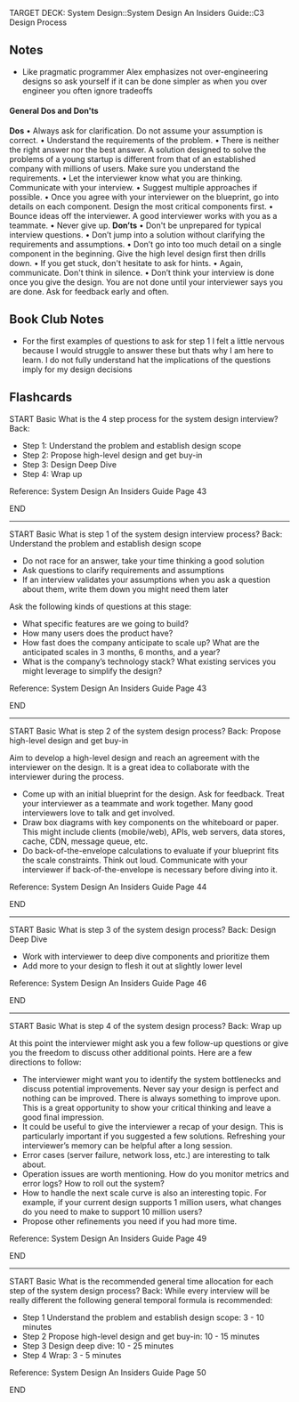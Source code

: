 TARGET DECK: System Design::System Design An Insiders Guide::C3 Design Process
## Notes
- Like pragmatic programmer Alex emphasizes not over-engineering designs so ask yourself if it can be done simpler as when you over engineer you often ignore tradeoffs

#### General Dos and Don'ts
**Dos**
• Always ask for clarification. Do not assume your assumption is correct.
• Understand the requirements of the problem.
• There is neither the right answer nor the best answer. A solution designed to solve the problems of a young startup is different from that of an established company with millions of users. Make sure you understand the requirements.
• Let the interviewer know what you are thinking. Communicate with your interview.
• Suggest multiple approaches if possible.
• Once you agree with your interviewer on the blueprint, go into details on each component. Design the most critical components first.
• Bounce ideas off the interviewer. A good interviewer works with you as a teammate.
• Never give up.
**Don’ts**
• Don't be unprepared for typical interview questions.
• Don’t jump into a solution without clarifying the requirements and assumptions.
• Don’t go into too much detail on a single component in the beginning. Give the high level design first then drills down.
• If you get stuck, don't hesitate to ask for hints.
• Again, communicate. Don't think in silence.
• Don’t think your interview is done once you give the design. You are not done until your interviewer says you are done. Ask for feedback early and often.

## Book Club Notes
- For the first examples of questions to ask for step 1 I felt a little nervous because I would struggle to answer these but thats why I am here to learn. I do not fully understand hat the implications of the questions imply for my design decisions

## Flashcards

START
Basic
What is the 4 step process for the system design interview?
Back:
- Step 1: Understand the problem and establish design scope
- Step 2: Propose high-level design and get buy-in
- Step 3: Design Deep Dive
- Step 4: Wrap up

Reference: System Design An Insiders Guide Page 43
<!--ID: 1719679102600-->
END

--------

START
Basic
What is step 1 of the system design interview process?
Back: 
Understand the problem and establish design scope
- Do not race for an answer, take your time thinking a good solution
- Ask questions to clarify requirements and assumptions
- If an interview validates your assumptions when you ask a question about them, write them down you might need them later

Ask the following kinds of questions at this stage:
- What specific features are we going to build?
- How many users does the product have?
- How fast does the company anticipate to scale up? What are the anticipated scales in 3 months, 6 months, and a year?
- What is the company’s technology stack? What existing services you might leverage to simplify the design?

Reference: System Design An Insiders Guide Page 43
<!--ID: 1719679102604-->
END

--------

START
Basic
What is step 2 of the system design process?
Back: 
Propose high-level design and get buy-in

Aim to develop a high-level design and reach an agreement with the interviewer on the design. It is a great idea to collaborate with the interviewer during the process.
- Come up with an initial blueprint for the design. Ask for feedback. Treat your interviewer as a teammate and work together. Many good interviewers love to talk and get involved.
- Draw box diagrams with key components on the whiteboard or paper. This might include clients (mobile/web), APIs, web servers, data stores, cache, CDN, message queue, etc.
- Do back-of-the-envelope calculations to evaluate if your blueprint fits the scale constraints. Think out loud. Communicate with your interviewer if back-of-the-envelope is necessary before diving into it. 

Reference: System Design An Insiders Guide Page 44
<!--ID: 1719679102606-->
END

--------

START
Basic
What is step 3 of the system design process?
Back: 
Design Deep Dive

- Work with interviewer to deep dive components and prioritize them
- Add more to your design to flesh it out at slightly lower level

Reference: System Design An Insiders Guide Page 46
<!--ID: 1719679102607-->
END

--------

START
Basic
What is step 4 of the system design process?
Back: 
Wrap up

At this point the interviewer might ask you a few follow-up questions or give you the freedom to discuss other additional points. Here are a few directions to follow:

- The interviewer might want you to identify the system bottlenecks and discuss potential improvements. Never say your design is perfect and nothing can be improved. There is always something to improve upon. This is a great opportunity to show your critical thinking and leave a good final impression.
- It could be useful to give the interviewer a recap of your design. This is particularly important if you suggested a few solutions. Refreshing your interviewer’s memory can be helpful after a long session.
- Error cases (server failure, network loss, etc.) are interesting to talk about.
- Operation issues are worth mentioning. How do you monitor metrics and error logs? How to roll out the system?
- How to handle the next scale curve is also an interesting topic. For example, if your current design supports 1 million users, what changes do you need to make to support 10 million users?
- Propose other refinements you need if you had more time.

Reference: System Design An Insiders Guide Page 49
<!--ID: 1719679102609-->
END

--------

START
Basic
What is the recommended general time allocation for each step of the system design process?
Back: 
While every interview will be really different the following general temporal formula is recommended:
- Step 1 Understand the problem and establish design scope: 3 - 10 minutes
- Step 2 Propose high-level design and get buy-in: 10 - 15 minutes
- Step 3 Design deep dive: 10 - 25 minutes
- Step 4 Wrap: 3 - 5 minutes

Reference: System Design An Insiders Guide Page 50
<!--ID: 1719679102610-->
END




